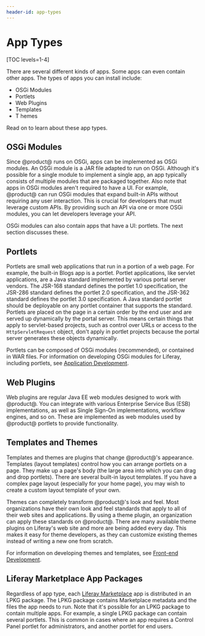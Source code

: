 ```yaml
---
header-id: app-types
---
```


# App Types

[TOC levels=1-4]

There are several different kinds of apps. Some apps can even contain other
apps. The types of apps you can install include: 

-   OSGi Modules
-   Portlets
-   Web Plugins
-   Templates
- T  hemes

Read on to learn about these app types. 

## OSGi Modules

Since @product@ runs on OSGi, apps can be implemented as OSGi modules. An OSGi
module is a JAR file adapted to run on OSGi. Although it's possible for a single
module to implement a single app, an app typically consists of multiple modules
that are packaged together. Also note that apps in OSGi modules aren't required
to have a UI. For example, @product@ can run OSGi modules that expand built-in
APIs without requiring any user interaction. This is crucial for developers that
must leverage custom APIs. By providing such an API via one or more OSGi
modules, you can let developers leverage your API. 

OSGi modules can also contain apps that have a UI: portlets. The next section 
discusses these. 

## Portlets

Portlets are small web applications that run in a portion of a web page. For
example, the built-in Blogs app is a portlet. Portlet applications, like servlet
applications, are a Java standard implemented by various portal server vendors.
The JSR-168 standard defines the portlet 1.0 specification, the JSR-286 standard
defines the portlet 2.0 specification, and the JSR-362 standard defines the
portlet 3.0 specification. A Java standard portlet should be deployable on any
portlet container that supports the standard. Portlets are placed on the page in
a certain order by the end user and are served up dynamically by the portal
server. This means certain things that apply to servlet-based projects, such as
control over URLs or access to the `HttpServletRequest` object, don't apply in
portlet projects because the portal server generates these objects dynamically. 

Portlets can be composed of OSGi modules (recommended), or contained in WAR
files. For information on developing OSGi modules for Liferay, including
portlets, see [Application Development](/docs/7-2/appdev). 

## Web Plugins

Web plugins are regular Java EE web modules designed to work with @product@. You
can integrate with various Enterprise Service Bus (ESB) implementations, as well
as Single Sign-On implementations, workflow engines, and so on. These are
implemented as web modules used by @product@ portlets to provide functionality. 

## Templates and Themes

Templates and themes are plugins that change @product@'s appearance. Templates
(layout templates) control how you can arrange portlets on a page. They make up
a page's body (the large area into which you can drag and drop portlets). There
are several built-in layout templates. If you have a complex page layout
(especially for your home page), you may wish to create a custom layout template
of your own. 

Themes can completely transform @product@'s look and feel. Most organizations 
have their own look and feel standards that apply to all of their web sites and 
applications. By using a theme plugin, an organization can apply these standards
on @product@. There are many available theme plugins on Liferay's web site and
more are being added every day. This makes it easy for theme developers, as they
can customize existing themes instead of writing a new one from scratch. 

For information on developing themes and templates, see 
[Front-end Development](/docs/7-2/frameworks/-/knowledge_base/f/front-end-development). 

## Liferay Marketplace App Packages

Regardless of app type, each  [Liferay
Marketplace](https://web.liferay.com/marketplace)  app is distributed in an LPKG
package. The LPKG package contains Marketplace  metadata and the files the app
needs to run. Note that it's possible for an LPKG  package to contain multiple
apps. For example, a single LPKG package can contain  several portlets. This is
common in cases where an app requires a Control Panel  portlet for
administrators, and another portlet for end users. 
